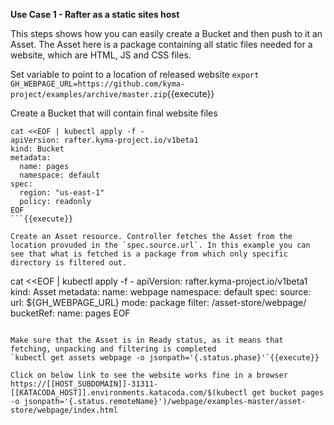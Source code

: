 **Use Case 1 - Rafter as a static sites host**

This steps shows how you can easily create a Bucket and then push to it an Asset. The Asset here is a package containing all static files needed for a website, which are HTML, JS and CSS files.

Set variable to point to a location of released website
`export GH_WEBPAGE_URL=https://github.com/kyma-project/examples/archive/master.zip`{{execute}}

Create a Bucket that will contain final website files
```
cat <<EOF | kubectl apply -f -
apiVersion: rafter.kyma-project.io/v1beta1
kind: Bucket
metadata:
  name: pages
  namespace: default
spec:
  region: "us-east-1"
  policy: readonly
EOF
```{{execute}}

Create an Asset resource. Controller fetches the Asset from the location provuded in the `spec.source.url`. In this example you can see that what is fetched is a package from which only specific directory is filtered out.
```
cat <<EOF | kubectl apply -f -
apiVersion: rafter.kyma-project.io/v1beta1
kind: Asset
metadata:
  name: webpage
  namespace: default
spec:
  source:
    url: ${GH_WEBPAGE_URL}
    mode: package
    filter: /asset-store/webpage/
  bucketRef:
    name: pages
EOF
```{{execute}}

Make sure that the Asset is in Ready status, as it means that fetching, unpacking and filtering is completed
`kubectl get assets webpage -o jsonpath='{.status.phase}'`{{execute}}

Click on below link to see the website works fine in a browser
https://[[HOST_SUBDOMAIN]]-31311-[[KATACODA_HOST]].environments.katacoda.com/$(kubectl get bucket pages -o jsonpath='{.status.remoteName}')/webpage/examples-master/asset-store/webpage/index.html